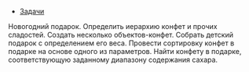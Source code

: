 -    [Задачи](https://github.com/tolkachew/HomeTasks7/blob/master/homework.txt)

Новогодний подарок. 
Определить иерархию конфет и прочих сладостей.
Создать несколько объектов-конфет. 
Собрать детский подарок с определением его веса. 
Провести сортировку конфет в подарке на основе одного из параметров.
Найти конфету в подарке, соответствующую заданному диапазону содержания сахара.
